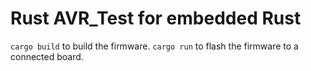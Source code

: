 # Rust AVR_Test for embedded Rust

`cargo build` to build the firmware.
`cargo run` to flash the firmware to a connected board.
